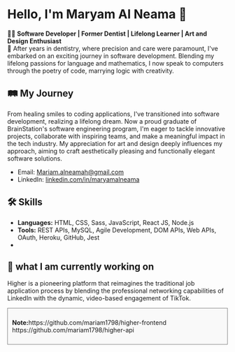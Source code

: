 # Hello, I'm Maryam Al Neama 🌟

👩‍💻 **Software Developer | Former Dentist | Lifelong Learner | Art and Design Enthusiast**  
🚀 After years in dentistry, where precision and care were paramount, I've embarked on an exciting journey in software development. Blending my lifelong passions for language and mathematics, I now speak to computers through the poetry of code, marrying logic with creativity.

## 🛤️ My Journey
From healing smiles to coding applications, I've transitioned into software development, realizing a lifelong dream. Now a proud graduate of BrainStation's software engineering program, I'm eager to tackle innovative projects, collaborate with inspiring teams, and make a meaningful impact in the tech industry. My appreciation for art and design deeply influences my approach, aiming to craft aesthetically pleasing and functionally elegant software solutions.

- Email: [Mariam.alneamah@gmail.com](mailto:Mariam.alneamah@gmail.com)
- LinkedIn: [linkedin.com/in/maryamalneama](https://www.linkedin.com/in/maryamalneama)

## 🛠️ Skills
- **Languages:** HTML, CSS, Sass, JavaScript, React JS, Node.js
- **Tools:** REST APIs, MySQL, Agile Development, DOM APIs, Web APIs, OAuth, Heroku, GitHub, Jest
- 
## 🌟 what I am currently working on 
Higher is a pioneering platform that reimagines the traditional job application process by blending the professional networking capabilities of LinkedIn with the dynamic, video-based engagement of TikTok.
<div style="border: 1px solid grey; padding: 10px; margin: 10px 0; background-color: #f9f9f9;">
  <p><strong>Note:</strong>https://github.com/mariam1798/higher-frontend
https://github.com/mariam1798/higher-api</p>
</div>

